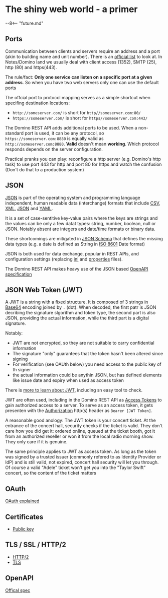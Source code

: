 # The shiny web world - a primer

--8<-- "future.md"

## Ports

Communication between clients and servers require an address and a port (akin to building name and unit number). There is an [official list](https://en.wikipedia.org/wiki/List_of_TCP_and_UDP_port_numbers) to look at. In Notes/Domino land we usually deal with client access (1352), SMTP (25), http (80) and https(443).

The rule/fact: **Only one service can listen on a specific port at a given address**. So when you have two web servers only one can use the default ports

The offcial port to protocol mapping serves as a simple shortcut when specifing destination locations:

- `http://someserver.com/` is short for `http//someserver.com:80/`
- `https://someserver.com/` is short for `https//someserver.com:443/`

The Domino REST API adds additional ports to be used. When a non-standard port is used, it can be any protocol, so `https://someserver.com:8880` is equally valid as `http://someserver.com:8880`. **Valid** doesn't mean **working**. Which protocol responds depends on the server configuration.

Practical pranks you can play: reconfigure a http server (e.g. Domino's http task) to use port 443 for http and port 80 for https and watch the confusion (Don't do that to a production system)

## JSON

[JSON](https://www.json.org/) is part of the operating system and programming language independent, human readable data (interchange) formats that include [CSV](https://en.wikipedia.org/wiki/Comma-separated_values), [XML](https://en.wikipedia.org/wiki/XML), [JSON](https://en.wikipedia.org/wiki/JSON) and [YAML](https://en.wikipedia.org/wiki/YAML).

It is a set of case-sentitive key-value pairs where the keys are strings and the values can be only a few datat types: string, number, boolean, null or JSON. Notably absent are integers and date/time formats or binary data.

These shortcomings are mitigated in [JSON Schema](https://json-schema.org/) that defines the missing data types (e.g. a date is defined as String in [ISO 8601](https://en.wikipedia.org/wiki/ISO_8601) Date format)

JSON is both used for data exchange, popular in REST APIs, and configuration settings (replacing [ini](https://en.wikipedia.org/wiki/INI_file) and [properties](https://en.wikipedia.org/wiki/.properties) files).

The Domino REST API makes heavy use of the JSON based [OpenAPI specification](https://www.openapis.org/)

## JSON Web Token (JWT)

A JWT is a string with a fixed structure. It is composed of 3 strings in [Base64](https://en.wikipedia.org/wiki/Base64) encoding joined by `.` (dot). When decoded, the first patr is JSON decribing the signature slgorithm and token type, the second part is also JSON, providing the actual information, while the third part is a digital signature.

Notably:

- JWT are not encrypted, so they are not suitable to carry confidential information
- The signature "only" guarantees that the token hasn't been altered since signing
- For verification (see OAUth below) you need access to the public key of th signer
- the actual information could be anythin JSON, but has defined elements like issue date and expiry when used as access token

There is [more to learn about JWT](https://jwt.io/), including sn easy tool to check.

JWT are often used, including in the Domino REST API as [Access Tokens](https://www.oauth.com/oauth2-servers/access-tokens/) to gain authorized access to a server. To serve as an access token, it gets presenten with the [Authorization](https://developer.mozilla.org/en-US/docs/Web/HTTP/Headers/Authorization) http(s) header as `Bearer [JWT Token]`.

A reasonable good anology: The JWT token is your concert ticket. At the entrance of the concert hall, security checks if the ticket is valid. They don't care how you did get it: ordered online, queued at the ticket booth, got it from an authorized reseller or won it from the local radio morning show. They only care if it is genuine.

The same principle applies to JWT as access token. As long as the token was signed by a trusted issuer (commonly refered to as Identity Provider or IdP) and is still valid, not expired, concert hall security will let you through. Of course a valid "Adele" ticket won't get you into the "Taylor Swift" concert, so the content of the ticket matters

## OAuth

[OAuth explained](https://oauth.net/2/)

## Certificates

- [Public key](https://en.wikipedia.org/wiki/Public_key_certificate)

## TLS / SSL / HTTP/2

- [HTTP/2](https://en.wikipedia.org/wiki/HTTP/2)
- [TLS](https://en.wikipedia.org/wiki/Transport_Layer_Security)

## OpenAPI

[Offical spec](https://www.openapis.org/)

